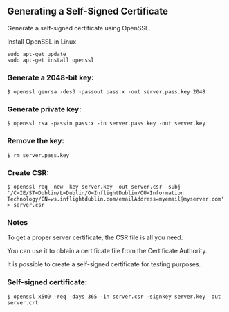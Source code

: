 ## Generating a Self-Signed Certificate

Generate a self-signed certificate using OpenSSL.

Install OpenSSL in Linux
```
sudo apt-get update
sudo apt-get install openssl
```

### Generate a 2048-bit key:
```
$ openssl genrsa -des3 -passout pass:x -out server.pass.key 2048
```

### Generate private key:
```
$ openssl rsa -passin pass:x -in server.pass.key -out server.key
```

### Remove the key:
```
$ rm server.pass.key
```

### Create CSR:
```
$ openssl req -new -key server.key -out server.csr -subj '/C=IE/ST=Dublin/L=Dublin/O=InflightDublin/OU=Information Technology/CN=ws.inflightdublin.com/emailAddress=myemail@myserver.com' > server.csr
```

### Notes
To get a proper server certificate, the CSR file is all you need.

You can use it to obtain a certificate file from the Certificate Authority.

It is possible to create a self-signed certificate for testing purposes.

### Self-signed certificate:
```
$ openssl x509 -req -days 365 -in server.csr -signkey server.key -out server.crt
```

